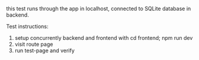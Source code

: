  this test runs through the app in localhost, connected to SQLite database in backend.


 Test instructions:

 1. setup concurrently backend and frontend with cd frontend; npm run dev
 2. visit route page
 3. run test-page and verify